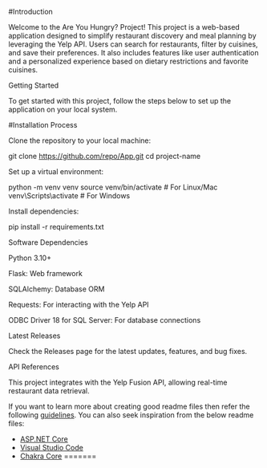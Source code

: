 
#Introduction

Welcome to the Are You Hungry? Project! This project is a web-based application designed to simplify restaurant discovery and meal planning by leveraging the Yelp API. Users can search for restaurants, filter by cuisines, and save their preferences. It also includes features like user authentication and a personalized experience based on dietary restrictions and favorite cuisines.

Getting Started

To get started with this project, follow the steps below to set up the application on your local system.

#Installation Process

Clone the repository to your local machine:

git clone https://github.com/repo/App.git
cd project-name

Set up a virtual environment:

python -m venv venv
source venv/bin/activate  # For Linux/Mac
venv\Scripts\activate   # For Windows

Install dependencies:

pip install -r requirements.txt

Software Dependencies

Python 3.10+

Flask: Web framework

SQLAlchemy: Database ORM

Requests: For interacting with the Yelp API

ODBC Driver 18 for SQL Server: For database connections

Latest Releases

Check the Releases page for the latest updates, features, and bug fixes.

API References

This project integrates with the Yelp Fusion API, allowing real-time restaurant data retrieval.

If you want to learn more about creating good readme files then refer the following [guidelines](https://docs.microsoft.com/en-us/azure/devops/repos/git/create-a-readme?view=azure-devops). You can also seek inspiration from the below readme files:
- [ASP.NET Core](https://github.com/aspnet/Home)
- [Visual Studio Code](https://github.com/Microsoft/vscode)
- [Chakra Core](https://github.com/Microsoft/ChakraCore)
=======

